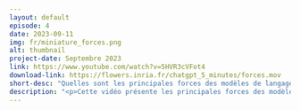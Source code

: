 ```yaml
---
layout: default
episode: 4
date: 2023-09-11
img: fr/miniature_forces.png
alt: thumbnail
project-date: Septembre 2023
link: https://www.youtube.com/watch?v=5HVR3cVFot4
download-link: https://flowers.inria.fr/chatgpt_5_minutes/forces.mov
short-desc: "Quelles sont les principales forces des modèles de langage tels que ChatGPT ou Bard ?"
description: "<p>Cette vidéo présente les principales forces des modèles de langage tels que ChatGPT ou Bard. En dépit de certaines faiblesses, ils possèdent également un grand nombre de forces telles que:</p><ul><li>leur capacité à analyser un contexte donné pour fournir une réponse adaptée à une tâche</li><li>leur utilisation d'outils externes (par exemple Wikipedia)</li><li>la grande diversité des données sur lesquelles ils ont été entraîné </li><li>leur capacité à produire des raisonnements basiques</li><li>leur \"sens commun\" dans certains contextes</li><li>leur capacité à nous aider à trouver des idées créatives</li></ul>"
---
```

